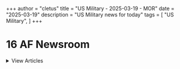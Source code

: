 +++ 
author = "cletus"
title = "US Military - 2025-03-19 - MOR"
date = "2025-03-19"
description = "US Military news for today"
tags = [
    "US Military",
]
+++

# 16 AF Newsroom

<details>
<summary>View Articles</summary>
<br>

<input type='checkbox' name='article_4436' value='https://www.16af.af.mil/Newsroom/article/283609/us_postal_service_announces_stamps_celebrating_the_250th_anniversaries_of_the_us_army_us_navy_and_us_marine_corps' /> 4436 - <a href='https://www.google.com/search?q=www.16af.af.mil+US+Postal+Service+announces+stamps+celebrating+the+250th+anniversaries+of+the+US+Army%2C+US+Navy+and+US+Marine+Corps' target='_blank' rel='noopener noreferrer'>Search - </a> <a href='https://12ft.io/https://www.16af.af.mil/Newsroom/article/283609/us_postal_service_announces_stamps_celebrating_the_250th_anniversaries_of_the_us_army_us_navy_and_us_marine_corps' target='_blank' rel='noopener noreferrer'>US Postal Service announces stamps celebrating the 250th anniversaries of the US Army, US Navy and US Marine Corps</a><br>

<input type='checkbox' name='article_4437' value='https://www.16af.af.mil/Newsroom/article/283470/us_army_launches_2025_tenant_satisfaction_survey_to_enhance_housing_quality' /> 4437 - <a href='https://www.google.com/search?q=www.16af.af.mil+US+Army+launches+2025+Tenant+Satisfaction+Survey+to+enhance+housing+quality' target='_blank' rel='noopener noreferrer'>Search - </a> <a href='https://12ft.io/https://www.16af.af.mil/Newsroom/article/283470/us_army_launches_2025_tenant_satisfaction_survey_to_enhance_housing_quality' target='_blank' rel='noopener noreferrer'>US Army launches 2025 Tenant Satisfaction Survey to enhance housing quality</a><br>

<input type='checkbox' name='article_4438' value='https://www.16af.af.mil/Newsroom/article/283476/driscoll_sworn_in_as_26th_secretary_of_the_army' /> 4438 - <a href='https://www.google.com/search?q=www.16af.af.mil+Driscoll+sworn+in+as+26th+Secretary+of+the+Army' target='_blank' rel='noopener noreferrer'>Search - </a> <a href='https://12ft.io/https://www.16af.af.mil/Newsroom/article/283476/driscoll_sworn_in_as_26th_secretary_of_the_army' target='_blank' rel='noopener noreferrer'>Driscoll sworn in as 26th Secretary of the Army</a><br>

<input type='checkbox' name='article_4439' value='https://www.16af.af.mil/Newsroom/article/283418/fact_sheet_army_food_program' /> 4439 - <a href='https://www.google.com/search?q=www.16af.af.mil+FACT+SHEET%3A+Army+Food+Program' target='_blank' rel='noopener noreferrer'>Search - </a> <a href='https://12ft.io/https://www.16af.af.mil/Newsroom/article/283418/fact_sheet_army_food_program' target='_blank' rel='noopener noreferrer'>FACT SHEET: Army Food Program</a><br>

<input type='checkbox' name='article_4440' value='https://www.16af.af.mil/Newsroom/article/283111/fort_liberty_is_renamed_fort_bragg_effective_immediately' /> 4440 - <a href='https://www.google.com/search?q=www.16af.af.mil+Fort+Liberty+is+renamed+Fort+Bragg%2C+effective+immediately' target='_blank' rel='noopener noreferrer'>Search - </a> <a href='https://12ft.io/https://www.16af.af.mil/Newsroom/article/283111/fort_liberty_is_renamed_fort_bragg_effective_immediately' target='_blank' rel='noopener noreferrer'>Fort Liberty is renamed Fort Bragg, effective immediately</a><br>

<input type='checkbox' name='article_4441' value='https://www.16af.af.mil/Newsroom/article/282965/army_prepares_to_celebrate_its_250th_birthday_on_june_14_2025' /> 4441 - <a href='https://www.google.com/search?q=www.16af.af.mil+Army+prepares+to+celebrate+its+250th+birthday+on+June+14%2C+2025' target='_blank' rel='noopener noreferrer'>Search - </a> <a href='https://12ft.io/https://www.16af.af.mil/Newsroom/article/282965/army_prepares_to_celebrate_its_250th_birthday_on_june_14_2025' target='_blank' rel='noopener noreferrer'>Army prepares to celebrate its 250th birthday on June 14, 2025</a><br>

<input type='checkbox' name='article_4442' value='https://www.16af.af.mil/Newsroom/article/282896/army_breaks_ground_on_state_of_the_art_6_8_mm_ammunition_production_facility' /> 4442 - <a href='https://www.google.com/search?q=www.16af.af.mil+Army+breaks+ground+on+state-of-the-art+6.8+mm+ammunition+production+facility' target='_blank' rel='noopener noreferrer'>Search - </a> <a href='https://12ft.io/https://www.16af.af.mil/Newsroom/article/282896/army_breaks_ground_on_state_of_the_art_6_8_mm_ammunition_production_facility' target='_blank' rel='noopener noreferrer'>Army breaks ground on state-of-the-art 6.8 mm ammunition production facility</a><br>

<input type='checkbox' name='article_4443' value='https://www.16af.af.mil/Newsroom/article/282782/u_s_army_south_leads_joint_task_force_in_support_of_illegal_alien_holding_operation_in_guantanamo_bay' /> 4443 - <a href='https://www.google.com/search?q=www.16af.af.mil+U.S.+Army+South+leads+joint+task+force+in+support+of+illegal+alien+holding+operation+in+Guantanamo+Bay' target='_blank' rel='noopener noreferrer'>Search - </a> <a href='https://12ft.io/https://www.16af.af.mil/Newsroom/article/282782/u_s_army_south_leads_joint_task_force_in_support_of_illegal_alien_holding_operation_in_guantanamo_bay' target='_blank' rel='noopener noreferrer'>U.S. Army South leads joint task force in support of illegal alien holding operation in Guantanamo Bay</a><br>

<input type='checkbox' name='article_4444' value='https://www.16af.af.mil/Newsroom/article/282772/army_identifies_third_soldier_involved_in_helicopter_crash' /> 4444 - <a href='https://www.google.com/search?q=www.16af.af.mil+Army+identifies+Third+Soldier+involved+in+Helicopter+Crash' target='_blank' rel='noopener noreferrer'>Search - </a> <a href='https://12ft.io/https://www.16af.af.mil/Newsroom/article/282772/army_identifies_third_soldier_involved_in_helicopter_crash' target='_blank' rel='noopener noreferrer'>Army identifies Third Soldier involved in Helicopter Crash</a><br>

<input type='checkbox' name='article_4445' value='https://www.16af.af.mil/Newsroom/article/282769/fact_sheet_dca_crash_army_aviation_operational_insights_in_the_ncr' /> 4445 - <a href='https://www.google.com/search?q=www.16af.af.mil+FACT+SHEET%3A+DCA+Crash-Army+aviation+operational+insights+in+the+NCR' target='_blank' rel='noopener noreferrer'>Search - </a> <a href='https://12ft.io/https://www.16af.af.mil/Newsroom/article/282769/fact_sheet_dca_crash_army_aviation_operational_insights_in_the_ncr' target='_blank' rel='noopener noreferrer'>FACT SHEET: DCA Crash-Army aviation operational insights in the NCR</a><br>

<input type='checkbox' name='article_4446' value='https://www.16af.af.mil/Newsroom/article/282768/the_department_of_army_identifies_two_of_three_army_soldiers_involved_in_helicopter_crash' /> 4446 - <a href='https://www.google.com/search?q=www.16af.af.mil+The+Department+of+Army+identifies+two+of+three+Army+Soldiers+involved+in+Helicopter+Crash' target='_blank' rel='noopener noreferrer'>Search - </a> <a href='https://12ft.io/https://www.16af.af.mil/Newsroom/article/282768/the_department_of_army_identifies_two_of_three_army_soldiers_involved_in_helicopter_crash' target='_blank' rel='noopener noreferrer'>The Department of Army identifies two of three Army Soldiers involved in Helicopter Crash</a><br>

<input type='checkbox' name='article_4447' value='https://www.16af.af.mil/Newsroom/article/282760/recovery_underway_for_u_s_army_helicopter_crash' /> 4447 - <a href='https://www.google.com/search?q=www.16af.af.mil+Recovery+Underway+for+U.S.+Army+Helicopter+Crash' target='_blank' rel='noopener noreferrer'>Search - </a> <a href='https://12ft.io/https://www.16af.af.mil/Newsroom/article/282760/recovery_underway_for_u_s_army_helicopter_crash' target='_blank' rel='noopener noreferrer'>Recovery Underway for U.S. Army Helicopter Crash</a><br>

<input type='checkbox' name='article_4448' value='https://www.16af.af.mil/Newsroom/article/282349/president_to_honor_seven_soldiers_with_nations_top_valor_award' /> 4448 - <a href='https://www.google.com/search?q=www.16af.af.mil+President+to+honor+seven+Soldiers+with+nation%E2%80%99s+top+valor+award' target='_blank' rel='noopener noreferrer'>Search - </a> <a href='https://12ft.io/https://www.16af.af.mil/Newsroom/article/282349/president_to_honor_seven_soldiers_with_nations_top_valor_award' target='_blank' rel='noopener noreferrer'>President to honor seven Soldiers with nation’s top valor award</a><br>

<input type='checkbox' name='article_4449' value='https://www.16af.af.mil/Newsroom/article/282104/army_considers_microreactors_to_increase_installation_readiness_and_resilience' /> 4449 - <a href='https://www.google.com/search?q=www.16af.af.mil+Army+considers+microreactors+to+increase+installation+readiness+and+resilience' target='_blank' rel='noopener noreferrer'>Search - </a> <a href='https://12ft.io/https://www.16af.af.mil/Newsroom/article/282104/army_considers_microreactors_to_increase_installation_readiness_and_resilience' target='_blank' rel='noopener noreferrer'>Army considers microreactors to increase installation readiness and resilience</a><br>

<input type='checkbox' name='article_4450' value='https://www.16af.af.mil/Newsroom/article/282100/honoring_excellence_2024_army_acquisition_executive_awards_celebrate_acquisition_innovators' /> 4450 - <a href='https://www.google.com/search?q=www.16af.af.mil+Honoring+excellence%3A+2024+Army+Acquisition+Executive+Awards+celebrate+acquisition+innovators' target='_blank' rel='noopener noreferrer'>Search - </a> <a href='https://12ft.io/https://www.16af.af.mil/Newsroom/article/282100/honoring_excellence_2024_army_acquisition_executive_awards_celebrate_acquisition_innovators' target='_blank' rel='noopener noreferrer'>Honoring excellence: 2024 Army Acquisition Executive Awards celebrate acquisition innovators</a><br>

<input type='checkbox' name='article_4451' value='https://www.16af.af.mil/Newsroom/article/281829/u_s_army_releases_americas_army_2024_year_in_review' /> 4451 - <a href='https://www.google.com/search?q=www.16af.af.mil+U.S.+Army+releases+%E2%80%98America%E2%80%99s+Army%3A+2024+Year+in+Review%E2%80%99' target='_blank' rel='noopener noreferrer'>Search - </a> <a href='https://12ft.io/https://www.16af.af.mil/Newsroom/article/281829/u_s_army_releases_americas_army_2024_year_in_review' target='_blank' rel='noopener noreferrer'>U.S. Army releases ‘America’s Army: 2024 Year in Review’</a><br>

<input type='checkbox' name='article_4452' value='https://www.16af.af.mil/Newsroom/article/281767/during_a_pentagon_ceremony_the_secretary_of_the_army_appoints_five_new_civilian_aides' /> 4452 - <a href='https://www.google.com/search?q=www.16af.af.mil+During+a+Pentagon+ceremony+the+Secretary+of+the+Army+appoints+five+new+civilian+aides' target='_blank' rel='noopener noreferrer'>Search - </a> <a href='https://12ft.io/https://www.16af.af.mil/Newsroom/article/281767/during_a_pentagon_ceremony_the_secretary_of_the_army_appoints_five_new_civilian_aides' target='_blank' rel='noopener noreferrer'>During a Pentagon ceremony the Secretary of the Army appoints five new civilian aides</a><br>

<input type='checkbox' name='article_4453' value='https://www.16af.af.mil/Newsroom/article/281378/army_releases_fiscal_year_2024_annual_financial_report_and_audit_results' /> 4453 - <a href='https://www.google.com/search?q=www.16af.af.mil+Army+releases+Fiscal+Year+2024+Annual+Financial+Report+and+audit+results' target='_blank' rel='noopener noreferrer'>Search - </a> <a href='https://12ft.io/https://www.16af.af.mil/Newsroom/article/281378/army_releases_fiscal_year_2024_annual_financial_report_and_audit_results' target='_blank' rel='noopener noreferrer'>Army releases Fiscal Year 2024 Annual Financial Report and audit results</a><br>

<input type='checkbox' name='article_4454' value='https://www.16af.af.mil/Newsroom/article/281247/u_s_army_awards_contract_for_domestic_tnt_production' /> 4454 - <a href='https://www.google.com/search?q=www.16af.af.mil+U.S.+Army+awards+contract+for+domestic+TNT+production' target='_blank' rel='noopener noreferrer'>Search - </a> <a href='https://12ft.io/https://www.16af.af.mil/Newsroom/article/281247/u_s_army_awards_contract_for_domestic_tnt_production' target='_blank' rel='noopener noreferrer'>U.S. Army awards contract for domestic TNT production</a><br>

<input type='checkbox' name='article_4455' value='https://www.16af.af.mil/Newsroom/article/280500/army_launches_pilot_to_explore_generative_ai_for_acquisition_activities' /> 4455 - <a href='https://www.google.com/search?q=www.16af.af.mil+Army+launches+pilot+to+explore+generative+AI+for+acquisition+activities' target='_blank' rel='noopener noreferrer'>Search - </a> <a href='https://12ft.io/https://www.16af.af.mil/Newsroom/article/280500/army_launches_pilot_to_explore_generative_ai_for_acquisition_activities' target='_blank' rel='noopener noreferrer'>Army launches pilot to explore generative AI for acquisition activities</a><br>

<input type='checkbox' name='article_4456' value='https://www.16af.af.mil/Newsroom/article/280537/army_to_pilot_secure_cloud_environment_for_small_businesses_in_the_defense_industrial_base' /> 4456 - <a href='https://www.google.com/search?q=www.16af.af.mil+Army+to+pilot+secure%2C+cloud+environment+for+small+businesses+in+the+defense+industrial+base' target='_blank' rel='noopener noreferrer'>Search - </a> <a href='https://12ft.io/https://www.16af.af.mil/Newsroom/article/280537/army_to_pilot_secure_cloud_environment_for_small_businesses_in_the_defense_industrial_base' target='_blank' rel='noopener noreferrer'>Army to pilot secure, cloud environment for small businesses in the defense industrial base</a><br>

<input type='checkbox' name='article_4457' value='https://www.16af.af.mil/Newsroom/article/280028/army_exceeds_fy_2024_active_duty_recruiting_goals' /> 4457 - <a href='https://www.google.com/search?q=www.16af.af.mil+Army+exceeds+FY+2024+active+duty+recruiting+goals' target='_blank' rel='noopener noreferrer'>Search - </a> <a href='https://12ft.io/https://www.16af.af.mil/Newsroom/article/280028/army_exceeds_fy_2024_active_duty_recruiting_goals' target='_blank' rel='noopener noreferrer'>Army exceeds FY 2024 active duty recruiting goals</a><br>

<input type='checkbox' name='article_4458' value='https://www.16af.af.mil/Newsroom/article/279956/2024_class_of_the_army_acquisition_hall_of_fame_announced' /> 4458 - <a href='https://www.google.com/search?q=www.16af.af.mil+2024+class+of+the+Army+Acquisition+Hall+of+Fame+announced' target='_blank' rel='noopener noreferrer'>Search - </a> <a href='https://12ft.io/https://www.16af.af.mil/Newsroom/article/279956/2024_class_of_the_army_acquisition_hall_of_fame_announced' target='_blank' rel='noopener noreferrer'>2024 class of the Army Acquisition Hall of Fame announced</a><br>

<input type='checkbox' name='article_4459' value='https://www.16af.af.mil/Newsroom/article/279907/ukrainian_president_zelenskyy_praises_scranton_dod_for_role_supporting_ukraine' /> 4459 - <a href='https://www.google.com/search?q=www.16af.af.mil+Ukrainian+President+Zelenskyy+praises+Scranton%2C+DOD+for+role+supporting+Ukraine' target='_blank' rel='noopener noreferrer'>Search - </a> <a href='https://12ft.io/https://www.16af.af.mil/Newsroom/article/279907/ukrainian_president_zelenskyy_praises_scranton_dod_for_role_supporting_ukraine' target='_blank' rel='noopener noreferrer'>Ukrainian President Zelenskyy praises Scranton, DOD for role supporting Ukraine</a><br>

</details>

